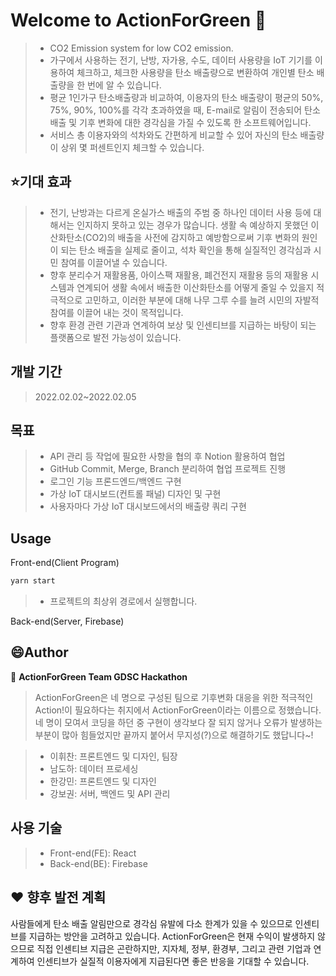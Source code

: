 # Welcome to ActionForGreen 👋

> - CO2 Emission system for low CO2 emission.
> - 가구에서 사용하는 전기, 난방, 자가용, 수도, 데이터 사용량을 IoT 기기를 이용하여 체크하고, 체크한 사용량을 탄소 배출량으로 변환하여 개인별 탄소 배출량을 한 번에 알 수 있습니다.
> - 평균 1인가구 탄소배출량과 비교하여, 이용자의 탄소 배출량이 평균의 50%, 75%, 90%, 100%를 각각 초과하였을 때, E-mail로 알림이 전송되어 탄소 배출 및 기후 변화에 대한 경각심을 가질 수 있도록 한 소프트웨어입니다.
> - 서비스 총 이용자와의 석차와도 간편하게 비교할 수 있어 자신의 탄소 배출량이 상위 몇 퍼센트인지 체크할 수 있습니다.
> 
## ⭐️기대 효과
> - 전기, 난방과는 다르게 온실가스 배출의 주범 중 하나인 데이터 사용 등에 대해서는 인지하지 못하고 있는 경우가 많습니다. 생활 속 예상하지 못했던 이산화탄소(CO2)의 배출을 사전에 감지하고 예방함으로써 기후 변화의 원인이 되는 탄소 배출을 실제로 줄이고, 석차 확인을 통해 실질적인 경각심과 시민 참여를 이끌어낼 수 있습니다.
> - 향후 분리수거 재활용품, 아이스팩 재활용, 폐건전지 재활용 등의 재활용 시스템과 연계되어 생활 속에서 배출한 이산화탄소를 어떻게 줄일 수 있을지 적극적으로 고민하고, 이러한 부분에 대해 나무 그루 수를 늘려 시민의 자발적 참여를 이끌어 내는 것이 목적입니다.
> - 향후 환경 관련 기관과 연계하여 보상 및 인센티브를 지급하는 바탕이 되는 플랫폼으로 발전 가능성이 있습니다.

## 개발 기간
> 2022.02.02~2022.02.05

## 목표
> - API 관리 등 작업에 필요한 사항을 협의 후 Notion 활용하여 협업
> - GitHub Commit, Merge, Branch 분리하여 협업 프로젝트 진행
> - 로그인 기능 프론드엔드/백엔드 구현
> - 가상 IoT 대시보드(컨트롤 패널) 디자인 및 구현
> - 사용자마다 가상 IoT 대시보드에서의 배출량 쿼리 구현


## Usage

Front-end(Client Program)
```sh
yarn start
```
> - 프로젝트의 최상위 경로에서 실행합니다.

Back-end(Server, Firebase)

## :smile:Author

👤 **ActionForGreen Team GDSC Hackathon**
> ActionForGreen은 네 명으로 구성된 팀으로 기후변화 대응을 위한 적극적인 Action!이 필요하다는 취지에서 ActionForGreen이라는 이름으로 정했습니다. 네 명이 모여서 코딩을 하던 중 구현이 생각보다 잘 되지 않거나 오류가 발생하는 부분이 많아 힘들었지만 끝까지 붙어서 무지성(?)으로 해결하기도 했답니다~!

> - 이휘찬: 프론트엔드 및 디자인, 팀장
> - 남도하: 데이터 프로세싱
> - 한강민: 프론트엔드 및 디자인
> - 강보권: 서버, 백엔드 및 API 관리

## 사용 기술
> - Front-end(FE): React
> - Back-end(BE): Firebase

## ❤️ 향후 발전 계획
사람들에게 탄소 배출 알림만으로 경각심 유발에 다소 한계가 있을 수 있으므로 인센티브를 지급하는 방안을 고려하고 있습니다. ActionForGreen은 현재 수익이 발생하지 않으므로 직접 인센티브 지급은 곤란하지만, 지자체, 정부, 환경부, 그리고 관련 기업과 연계하여 인센티브가 실질적 이용자에게 지급된다면 좋은 반응을 기대할 수 있습니다.




